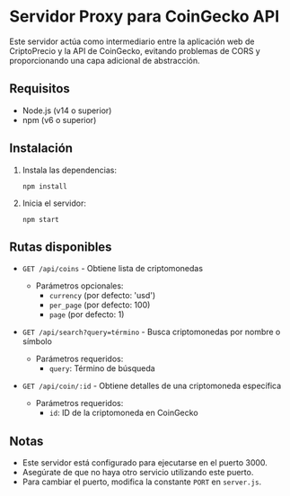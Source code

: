 # Servidor Proxy para CoinGecko API

Este servidor actúa como intermediario entre la aplicación web de CriptoPrecio y la API de CoinGecko, evitando problemas de CORS y proporcionando una capa adicional de abstracción.

## Requisitos

- Node.js (v14 o superior)
- npm (v6 o superior)

## Instalación

1. Instala las dependencias:
   ```
   npm install
   ```

2. Inicia el servidor:
   ```
   npm start
   ```

## Rutas disponibles

- `GET /api/coins` - Obtiene lista de criptomonedas
  - Parámetros opcionales:
    - `currency` (por defecto: 'usd')
    - `per_page` (por defecto: 100)
    - `page` (por defecto: 1)

- `GET /api/search?query=término` - Busca criptomonedas por nombre o símbolo
  - Parámetros requeridos:
    - `query`: Término de búsqueda

- `GET /api/coin/:id` - Obtiene detalles de una criptomoneda específica
  - Parámetros requeridos:
    - `id`: ID de la criptomoneda en CoinGecko

## Notas

- Este servidor está configurado para ejecutarse en el puerto 3000.
- Asegúrate de que no haya otro servicio utilizando este puerto.
- Para cambiar el puerto, modifica la constante `PORT` en `server.js`.
